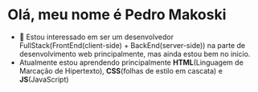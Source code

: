 # Olá, meu nome é Pedro Makoski
- 👀 Estou interessado em ser um desenvolvedor FullStack(FrontEnd(client-side) + BackEnd(server-side)) na parte de desenvolvimento web principalmente, mas ainda estou bem no início.
- Atualmente estou aprendendo principalmente **HTML**(Linguagem de Marcação de Hipertexto), **CSS**(folhas de estilo em cascata) e **JS**(JavaScript)
  


